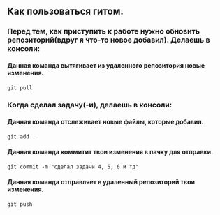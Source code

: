 ## Как пользоваться гитом.

### Перед тем, как приступить к работе нужно обновить репозиторий(вдруг я что-то новое добавил). Делаешь в консоли:
#### Данная команда вытягивает из удаленного репозитория новые изменения.
```console
git pull
```
###
###
### Когда сделал задачу(-и), делаешь в консоли:

#### Данная команда отслеживает новые файлы, которые добавил.
```console
git add .
```
#### Данная команда коммитит твои изменения в пачку для отправки.
```console
git commit -m "сделал задачи 4, 5, 6 и тд"
```
#### Данная команда отправляет в удаленный репозиторий твои изменения.
```console
git push
```